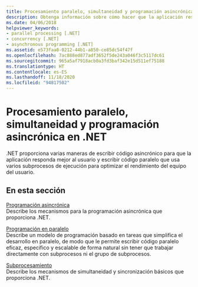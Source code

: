 ```yaml
---
title: Procesamiento paralelo, simultaneidad y programación asincrónica en .NET
description: Obtenga información sobre cómo hacer que la aplicación responda mejor y sea más rápida con funcionalidades de .NET para el procesamiento paralelo y la programación asincrónica
ms.date: 04/06/2018
helpviewer_keywords:
- parallel processing [.NET]
- concurrency [.NET]
- asynchronous programming [.NET]
ms.assetid: e573faa8-0212-44b1-a850-ce85dc54f47f
ms.openlocfilehash: 7ac888ed877adf3652f5de243a046f3c5117dc61
ms.sourcegitcommit: 965a5af7918acb0a3fd3baf342e15d511ef75188
ms.translationtype: HT
ms.contentlocale: es-ES
ms.lasthandoff: 11/18/2020
ms.locfileid: "94817502"
---
```

# <a name="parallel-processing-concurrency-and-async-programming-in-net"></a>Procesamiento paralelo, simultaneidad y programación asincrónica en .NET
.NET proporciona varias maneras de escribir código asincrónico para que la aplicación responda mejor al usuario y escribir código paralelo que usa varios subprocesos de ejecución para optimizar el rendimiento del equipo del usuario.  
  
## <a name="in-this-section"></a>En esta sección  
 [Programación asincrónica](async.md)  
 Describe los mecanismos para la programación asincrónica que proporciona .NET.  
  
 [Programación en paralelo](parallel-programming/index.md)  
 Describe un modelo de programación basado en tareas que simplifica el desarrollo en paralelo, de modo que le permite escribir código paralelo eficaz, específico y escalable de forma natural sin tener que trabajar directamente con subprocesos ni el grupo de subprocesos.  

 [Subprocesamiento](threading/index.md)  
 Describe los mecanismos de simultaneidad y sincronización básicos que proporciona .NET.  
